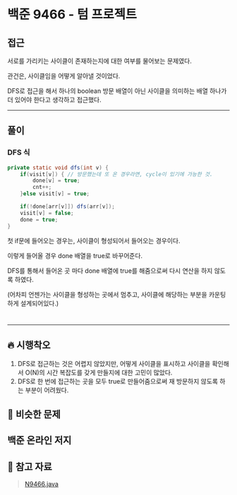 # 백준 9466 - 텀 프로젝트

## 접근

서로를 가리키는 사이클이 존재하는지에 대한 여부를 물어보는 문제였다.

관건은, 사이클임을 어떻게 알아낼 것이었다.

DFS로 접근을 해서 하나의 boolean 방문 배열이 아닌 사이클을 의미하는 배열 하나가 더 있어야 한다고 생각하고 접근했다. 


---
## 풀이

### DFS 식

```java
private static void dfs(int v) {
    if(visit[v]) { // 방문했는데 또 온 경우라면, cycle이 있기에 가능한 것.
        done[v] = true;
        cnt++;
    }else visit[v] = true;

    if(!done[arr[v]]) dfs(arr[v]);
    visit[v] = false;
    done = true; 
}
```

첫 if문에 들어오는 경우는, 사이클이 형성되어서 들어오는 경우이다. 

이렇게 들어올 경우 done 배열을 true로 바꾸어준다.

DFS를 통해서 들어온 곳 마다 done 배열에 true를 해줌으로써 다시 연산을 하지 않도록 하였다. 

(어차피 언젠가는 사이클을 형성하는 곳에서 멈추고, 사이클에 해당하는 부분을 카운팅하게 설계되어있다.)


#
--- 
## 🔥 시행착오

1. DFS로 접근하는 것은 어렵지 않았지만, 어떻게 사이클을 표시하고 사이클을 확인해서 O(N)의 시간 복잡도를 갖게 만들지에 대한 고민이 많았다.
2. DFS로 한 번에 접근하는 곳을 모두 true로 만들어줌으로써 재 방문하지 않도록 하는 부분이 어려웠다. 


## 🤭 비슷한 문제

백준 온라인 저지
- 


## 💌 참고 자료

> [N9466.java](https://github.com/Rurril/Problem-Solving/blob/Test/Problem-Solving/PS/BFS_DFS/N9466.java) 